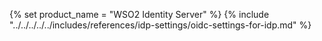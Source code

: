 {% set product_name = "WSO2 Identity Server" %}
{% include "../../../../../includes/references/idp-settings/oidc-settings-for-idp.md" %}